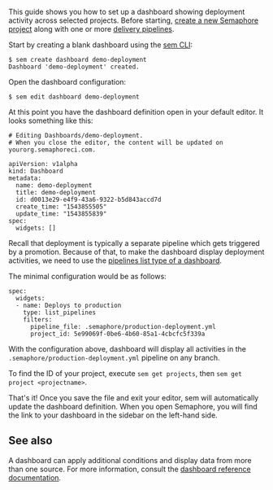This guide shows you how to set up a dashboard showing deployment activity
across selected projects.
Before starting, [create a new Semaphore project][create-project]
along with one or more [delivery pipelines][promotions-guide].

Start by creating a blank dashboard using the [sem CLI][sem-ref]:

<pre><code class="language-console">$ sem create dashboard demo-deployment
Dashboard 'demo-deployment' created.
</code></pre>

Open the dashboard configuration:

<pre><code class="language-console">$ sem edit dashboard demo-deployment
</code></pre>

At this point you have the dashboard definition open in your default editor.
It looks something like this:

 <pre><code class="language-yaml"># Editing Dashboards/demo-deployment.
# When you close the editor, the content will be updated on yourorg.semaphoreci.com.

apiVersion: v1alpha
kind: Dashboard
metadata:
  name: demo-deployment
  title: demo-deployment
  id: d0013e29-e4f9-43a6-9322-b5d843accd7d
  create_time: "1543855505"
  update_time: "1543855839"
spec:
  widgets: []
</code></pre>

Recall that deployment is typically a separate pipeline which gets triggered
by a promotion. Because of that, to make the dashboard display deployment
activities, we need to use the
[pipelines list type of a dashboard][pipelines-dashboard].

The minimal configuration would be as follows:

<pre><code class="language-yaml">spec:
  widgets:
  - name: Deploys to production
    type: list_pipelines
    filters:
      pipeline_file: .semaphore/production-deployment.yml
      project_id: 5e99069f-0be6-4b60-85a1-4cbcfc5f339a
</code></pre>

With the configuration above, dashboard will display all activities in the
`.semaphore/production-deployment.yml` pipeline on any branch.

To find the ID of your project, execute `sem get projects`, then
`sem get project <projectname>`.

That's it! Once you save the file and exit your editor, sem will automatically
update the dashboard definition. When you open Semaphore, you will find
the link to your dashboard in the sidebar on the left-hand side.

## See also

A dashboard can apply additional conditions and display data from more than one
source. For more information, consult the
[dashboard reference documentation][dashboard-ref].

[create-project]: https://docs.semaphoreci.com/article/63-your-first-project
[promotions-guide]: https://docs.semaphoreci.com/article/67-deploying-with-promotions
[sem-ref]: https://docs.semaphoreci.com/article/53-sem-reference
[pipelines-dashboard]: https://docs.semaphoreci.com/article/60-dashboards-yaml-reference#pipelines-list
[dashboard-ref]: https://docs.semaphoreci.com/article/60-dashboards-yaml-referencet
